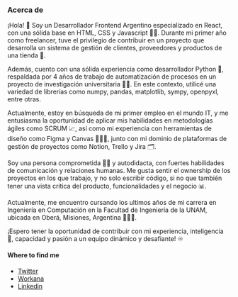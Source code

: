 ### Acerca de

¡Hola! 👋 Soy un Desarrollador Frontend Argentino especializado en React, con una sólida base en HTML, CSS y Javascript 👨‍💻. Durante mi primer año como freelancer, tuve el privilegio de contribuir en un proyecto que desarrolla un sistema de gestión de clientes, proveedores y productos de una tienda 🏪.
 
Además, cuento con una sólida experiencia como desarrollador Python 🐍, respaldada por 4 años de trabajo de automatización de procesos en un proyecto de investigación universitaria 🕵️‍♂️. En este contexto, utilicé una variedad de librerías como numpy, pandas, matplotlib, sympy, openpyxl, entre otras.

Actualmente, estoy en búsqueda de mi primer empleo en el mundo IT, y me entusiasma la oportunidad de aplicar mis habilidades en metodologías ágiles como SCRUM 📈, así como mi experiencia con herramientas de diseño como Figma y Canvas 👨🏻‍🎨, junto con mi dominio de plataformas de gestión de proyectos como Notion, Trello y Jira 🗂️.

Soy una persona comprometida 💪🏻 y autodidacta, con fuertes habilidades de comunicación y relaciones humanas. Me gusta sentir el ownership de los proyectos en los que trabajo, y no solo escribir código, si no que también tener una vista critica del producto, funcionalidades y el negocio 📊.

Actualmente, me encuentro cursando los ultimos años de mi carrera en Ingeniería en Computación en la Facultad de Ingeniería de la UNAM, ubicada en Oberá, Misiones, Argentina 👨🏻‍🎓.

¡Espero tener la oportunidad de contribuir con mi experiencia, inteligencia 🧠, capacidad y pasión a un equipo dinámico y desafiante! ♾️

#### Where to find me
- [Twitter](https://twitter.com/Pygove)
- [Workana](https://www.workana.com/freelancer/7cd68f6023f8774a7250edd5594bc406)
- [Linkedin](www.linkedin.com/in/pygove)
